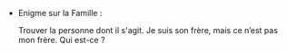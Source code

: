 - Enigme sur la Famille :
  
  Trouver la personne dont il s'agit.
  Je suis son frère, mais ce n’est pas mon frère. Qui est-ce ?